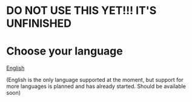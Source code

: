 # DO NOT USE THIS YET!!! IT'S UNFINISHED


# Choose your language
[English](https://github.com/RMED24/SwitchEmuGuide/blob/main/English/readme.md)

(English is the only language supported at the moment, but support for more languages is planned and has already started. Should be available soon)
